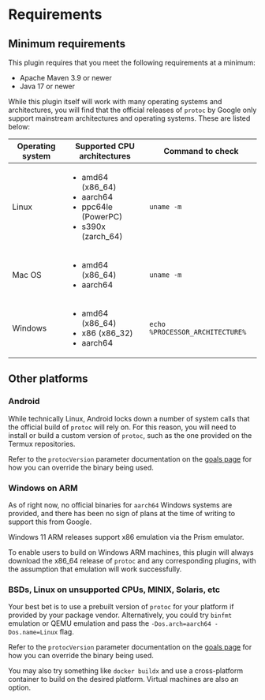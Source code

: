 # Requirements

<div id="pmp-toc"></div>

## Minimum requirements

This plugin requires that you meet the following requirements at a minimum:

- Apache Maven 3.9 or newer
- Java 17 or newer

While this plugin itself will work with many operating systems and architectures,
you will find that the official releases of `protoc` by Google only support mainstream
architectures and operating systems. These are listed below:

<table>
  <thead>
    <tr>
      <th>Operating system</th>
      <th>Supported CPU architectures</th>
      <th>Command to check</th>
    </tr>
  </thead>
  <tbody>
    <tr>
      <td>Linux</td>
      <td>
        <ul>
          <li>amd64 (x86_64)</li>
          <li>aarch64</li>
          <li>ppc64le (PowerPC)</li>
          <li>s390x (zarch_64)</li>
        </ul>
      </td>
      <td>
        <code>uname -m</code>
      </td>
    </tr>
    <tr>
      <td>Mac OS</td>
      <td>
        <ul>
          <li>amd64 (x86_64)</li>
          <li>aarch64</li>
        </ul>
      </td>
      <td>
        <code>uname -m</code>
      </td>
    </tr>
    <tr>
      <td>Windows</td>
      <td>
        <ul>
          <li>amd64 (x86_64)</li>
          <li>x86 (x86_32)</li>
          <li>aarch64</li>
        </ul>
      </td>
      <td>
        <code>echo %PROCESSOR_ARCHITECTURE%</code>
      </td>
    </tr>
  </tbody>
</table>

## Other platforms

### Android

While technically Linux, Android locks down a number of system calls that the
official build of `protoc` will rely on. For this reason, you will need to install
or build a custom version of `protoc`, such as the one provided on the Termux
repositories.

Refer to the `protocVersion` parameter documentation on the
[goals page](plugin-info.html) for how you can override the binary being used.

### Windows on ARM

As of right now, no official binaries for `aarch64` Windows systems are provided,
and there has been no sign of plans at the time of writing to support this from
Google.

Windows 11 ARM releases support x86 emulation via the Prism emulator.

To enable users to build on Windows ARM machines, this plugin will always download the
x86_64 release of `protoc` and any corresponding plugins, with the assumption that
emulation will work successfully.

### BSDs, Linux on unsupported CPUs, MINIX, Solaris, etc

Your best bet is to use a prebuilt version of `protoc` for your platform if provided
by your package vendor. Alternatively, you could try `binfmt` emulation or QEMU emulation
and pass the `-Dos.arch=aarch64 -Dos.name=Linux` flag.

Refer to the `protocVersion` parameter documentation on the
[goals page](plugin-info.html) for how you can override the binary being used.

You may also try something like `docker buildx` and use a cross-platform container to build
on the desired platform. Virtual machines are also an option.
